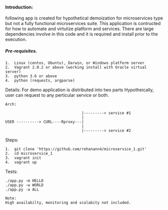 <h4>Introduction:</h4>

following app is created for hypothetical demoization for microservices type but not a fully functional microservices suite.
This application is contructed for how to automate and virtulize platform and services.
There are large dependencies involve in this code and it is required and install prior to the execution.

<h5>Pre-requisites.</h5>

    1.  Linux (centos, Ubuntu), Darwin, or Windows platform server
    2.  Vagrant 2.0.2 or above (working install with Oracle virtual server)
    3.  python 3.6 or above 
    4.  python (requests, argparse)


Details:
For demo application is distributed into two parts Hypotheically, user can request to any perticular service or both.

```sequence
Arch:

                                  |---------> service #1
                                  |
USER ----------> CURL----Rproxy---|
                                  |
                                  |---------> service #2
```


Steps:
```
1.  git clone 'https://github.com/rehanann4/microservice_1.git'
2.  cd microservice_1
3.  vagrant init
4.  vagrant up
```
Tests:
```
./app.py -m HELLO
./app.py -w WORLD
./app.py -a ALL
```

```
Note:
High availabilty, monitoring and scalabity not included.
```